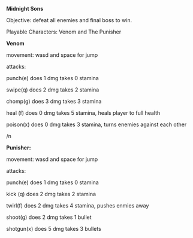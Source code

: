<b>Midnight Sons</b>

Objective:
defeat all enemies and final boss to win.

Playable Characters: Venom and The Punisher


<b>Venom</b>

movement: wasd and space for jump

attacks:

punch(e) does 1 dmg takes 0 stamina

swipe(q) does 2 dmg takes 2 stamina

chomp(g) does 3 dmg takes 3 stamina

heal (f) does 0 dmg takes 5 stamina, heals player to full health

poison(x) does 0 dmg takes 3 stamina, turns enemies against each other

/n

<b>Punisher:</b>

movement: wasd and space for jump

attacks:

punch(e) does 1 dmg takes 0 stamina

kick (q) does 2 dmg takes 2 stamina

twirl(f) does 2 dmg takes 4 stamina, pushes enmies away

shoot(g) does 2 dmg takes 1 bullet

shotgun(x) does 5 dmg takes 3 bullets


